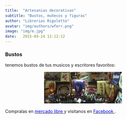 ```yaml
---
title:  "Artesanias decorativas"
subtitle: "Bustos, muñecos y figuras"
author: "Librerias Rigoletto"
avatar: "img/authors/wferr.png"
image: "img/e.jpg"
date:   2015-04-24 12:12:12
---
```

### Bustos 
tenemos bustos de tus musicos y escritores favoritos:
<center>
<img src="/img/muñecos.png" class="fit image"  style="max-width: 50%; height: auto;">
</center>

Compralas en <a href="http://listado.mercadolibre.com.ar/_CustId_113738581"> <font color="blue"> mercado libre </font></a>  y visitanos en <a href="https://www.facebook.com/rigolettonegocio/"><font color="blue"> Facebook </font></a>.
